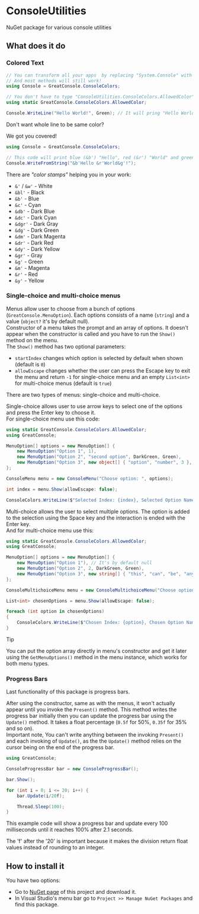 ﻿# ConsoleUtilities

NuGet package for various console utilities

## What does it do

### Colored Text

```csharp
// You can transform all your apps  by replacing "System.Console" with "ConsoleColors" class.
// And most methods will still work!
using Console = GreatConsole.ConsoleColors;

// You don't have to type "ConsoleUtilities.ConsoleColors.AllowedColor" all the time.
using static GreatConsole.ConsoleColors.AllowedColor;

Console.WriteLine("Hello World!", Green); // It will pring "Hello World!" in green
```

Don't want whole line to be same color?

We got you covered!

```csharp
using Console = GreatConsole.ConsoleColors;

// This code will print blue (&b') "Hello", red (&r') "World" and green (&g') "!".
Console.WriteFromString("&b'Hello &r'World&g'!");
```

There are _"color stamps"_ helping you in your work:

- `&'` / `&w'` - White
- `&bl'` - Black
- `&b'` - Blue
- `&c'` - Cyan
- `&db'` - Dark Blue
- `&dc'` - Dark Cyan
- `&dgr'` - Dark Gray
- `&dg'` - Dark Green
- `&dm'` - Dark Magenta
- `&dr'` - Dark Red
- `&dy'` - Dark Yellow
- `&gr'` - Gray
- `&g'` - Green
- `&m'` - Magenta
- `&r'` - Red
- `&y'` - Yellow

### Single-choice and multi-choice menus

Menus allow user to choose from a bunch of options (`GreatConsole.MenuOption`). Each options consists of a name (`string`) and a value (`object?` it's by default null). \
Constructor of a menu takes the prompt and an array of options. It doesn't appear when the constructor is called and you have to run the `Show()` method on the menu. \
The `Show()` method has two optional parameters:

- `startIndex` changes which option is selected by default when shown (default is `0`)
- `allowEscape` changes whether the user can press the Escape key to exit the menu and return `-1` for single-choice menu and an empty `List<int>` for multi-choice menus (default is `true`)

There are two types of menus: single-choice and multi-choice.

Single-choice allows user to use arrow keys to select one of the options and press the Enter key to choose it. \
For single-choice menu use this code:

```csharp
using static GreatConsole.ConsoleColors.AllowedColor;
using GreatConsole;

MenuOption[] options = new MenuOption[] {
    new MenuOption("Option 1", 1),
    new MenuOption("Option 2", "second option", DarkGreen, Green),
    new MenuOption("Option 3", new object[] { "option", "number", 3 }, Cyan, Yellow),
};

ConsoleMenu menu = new ConsoleMenu("Choose option: ", options);

int index = menu.Show(allowEscape: false);

ConsoleColors.WriteLine($"Selected Index: {index}, Selected Option Name: {options[index].name}, Chosen Option Value: {options[index].value}", Green);
```

Multi-choice allows the user to select multiple options. The option is added to the selection using the Space key and the interaction is ended with the Enter key. \
And for multi-choice menu use this:

```csharp
using static GreatConsole.ConsoleColors.AllowedColor;
using GreatConsole;

MenuOption[] options = new MenuOption[] {
    new MenuOption("Option 1"), // It's by default null
    new MenuOption("Option 2", 2, DarkGreen, Green),
    new MenuOption("Option 3", new string[] { "this", "can", "be", "anything" }, Cyan, Yellow),
};

ConsoleMultichoiceMenu menu = new ConsoleMultichoiceMenu("Choose option: ", options);

List<int> chosenOptions = menu.Show(allowEscape: false);

foreach (int option in chosenOptions)
{
    ConsoleColors.WriteLine($"Chosen Index: {option}, Chosen Option Name: {options[option].name}, Chosen Option Value: {options[option].value}", Green);
}
```

> [!TIP]
> You can put the option array directly in menu's constructor and get it later using the `GetMenuOptions()` method in the menu instance, which works for both menu types.

### Progress Bars

Last functionality of this package is progress bars.

After using the constructor, same as with the menus, it won't actually appear until you invoke the `Present()` method. This method writes the progress bar initially then you can update the progress bar using the `Update()` method. It takes a float percentage (`0.5f` for 50%, `0.35f` for 35% and so on). \
Important note, You can't write anything between the invoking `Present()` and each invoking of `Update()`, as the the `Update()` method relies on the cursor being on the end of the progress bar.

```csharp
using GreatConsole;

ConsoleProgressBar bar = new ConsoleProgressBar();

bar.Show();

for (int i = 0; i <= 20; i++) {
    bar.Update(i/20f);

    Thread.Sleep(100);
}
```

This example code will show a progress bar and update every 100 milliseconds until it reaches 100% after 2.1 seconds.

The 'f' after the '20' is important because it makes the division return float values instead of rounding to an integer.

## How to install it

You have two options:

- Go to [NuGet page](https://nuget.org/packages/GreatConsole) of this project and download it.
- In Visual Studio's menu bar go to `Project >> Manage NuGet Packages` and find this package.
